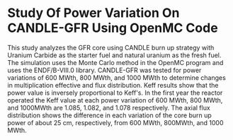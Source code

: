 # Study Of Power Variation On CANDLE-GFR Using OpenMC Code

This study analyzes the GFR core using CANDLE burn up strategy with Uranium
Carbide as the starter fuel and natural uranium as the fresh fuel. The simulation uses the Monte
Carlo method in the OpenMC program and uses the ENDF/B-VIII.0 library. CANDLE-GFR was
tested for power variations of 600 MWth, 800 MWth, and 1000 MWth to determine changes in
multiplication effective and flux distribution. Keff results show that the power value is inversely
proportional to Keff's. In the first year the reactor operated the Keff value at each power variation of
600 MWth, 800 MWth, and 1000MWth are 1.085, 1.082, and 1.078 respectively. The axial flux
distribution shows the difference in each variation of the core burn up power of about 25 cm, respectively, from 600 MWth, 800MWth, and 1000 MWth.
